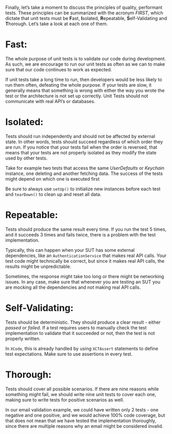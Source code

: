 
Finally, let’s take a moment to discuss the principles of quality, performant tests. These principles can be summarized with the acronym *FIRST*, which dictate that unit tests must be **F**ast, **I**solated, **R**epeatable, **S**elf-Validating and **T**horough. Let’s take a look at each one of them.

# Fast:

The whole purpose of unit tests is to validate our code during development. As such, we are encourage to run our unit tests as often as we can to make sure that our code continues to work as expected.

If unit tests take a long time to run, then developers would be less likely to run them often, defeating the whole purpose. If your tests are slow, it generally means that something is wrong with either the way you wrote the test or the architecture is not set up correctly. Unit Tests should not communicate with real API’s or databases.

# Isolated:

Tests should run independently and should not be affected by external state. In other words, tests should succeed regardless of which order they are run. If you notice that your tests fail when the order is reversed, that means that your tests are not properly isolated as they modify the state used by other tests.

Take for example two tests that access the same *UserDefaults* or *Keychain* instance, one deleting and another fetching data. The success of the tests might depend on which one is executed first

Be sure to always use `setUp()` to initialize new instances before each test and `tearDown()` to clean up and reset all data.

# Repeatable:

Tests should produce the same result every time. If you run the test 5 times, and it succeeds 3 times and fails twice, there is a problem with the test implementation.

Typically, this can happen when your SUT has some external dependencies, like an `AuthenticationService` that makes real API calls. Your test code might technically be correct, but since it makes real API calls, the results might be unpredictable.

Sometimes, the response might take too long or there might be networking issues. In any case, make sure that whenever you are testing an SUT you are mocking all the dependencies and not making real API calls.

# Self-Validating:

Tests should be deterministic. They should produce a clear result - either *passed* or *failed*. If a test requires users to manually check the test implementation to validate that it succeeded or not, then the test is not properly written.

In `XCode`, this is already handled by using `XCTAssert` statements to define test expectations. Make sure to use assertions in every test.

# Thorough:

Tests should cover all possible scenarios. If there are nine reasons while something might fail, we should write nine unit tests to cover each one, making sure to write tests for positive scenarios as well.

In our email validation example, we could have written only 2 tests - one negative and one positive, and we would achieve 100% code coverage, but that does not mean that we have tested the implementation thoroughly, since there are multiple reasons why an email might be considered invalid.
